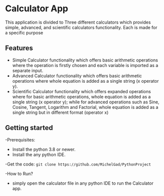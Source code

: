 # Calculator App

This application is divided to Three different calculators which provides simple, advanced, and scientific calculators functionality.
Each is made for a specific purpose

## Features

- Simple Calculator functionality which offers basic arithmetic operations where the operation is firstly chosen and each variable is imported as 
  a separate input.
- Advanced Calculator functionality which offers basic arithmetic operations where whole equation is added as a single string (x operator y).
- Scientific Calculator functionality which offers expanded operations where for basic arithmetic operations, whole equation is added as a single string 
  (x operator y); while for advanced operations such as Sine, Cosine, Tangent, Logarithm and Factorial, whole equation is added as a single string 
  but in different format (operator x)


## Getting started
-Prerequisites:
  - Install the python 3.8 or newer.
  - Install the any python IDE.

-Get the code:
    ```
    git clone https://github.com/MichelGad/PythonProject
    ```
    
-How to Run?
  - simply open the calculator file in any python IDE to run the Calculator app.
